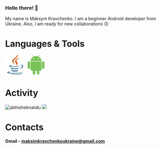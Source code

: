### Hello there! 👋

My name is Maksym Kravchenko. I am a beginner Android developer from Ukraine. Also, I am ready for new collaborations 🙃


# Languages & Tools 

<code><img height="64" src="https://raw.githubusercontent.com/github/explore/80688e429a7d4ef2fca1e82350fe8e3517d3494d/topics/java/java.png"></code>
<code><img height="64" src="https://raw.githubusercontent.com/github/explore/80688e429a7d4ef2fca1e82350fe8e3517d3494d/topics/android/android.png"></code>


# Activity

<img src="https://github-readme-stats.vercel.app/api?username=masssimeliano&show_icons=true&theme=tokyonight" alt="abhisheknaiidu" /> <img height="195" src="https://cdn.dribbble.com/users/926537/screenshots/4502924/python-2.gif">


# Contacts

**Gmail - maksimkravchenkoukraine@gmail.com**
